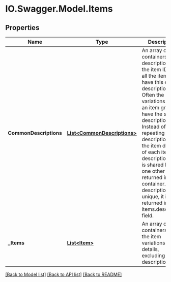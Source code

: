 # IO.Swagger.Model.Items
## Properties

Name | Type | Description | Notes
------------ | ------------- | ------------- | -------------
**CommonDescriptions** | [**List&lt;CommonDescriptions&gt;**](CommonDescriptions.md) | An array of containers for a description and the item IDs of all the items that have this exact description. Often the item variations within an item group all have the same description. Instead of repeating this description in the item details of each item, an description that is shared by at one other item is returned in this container. If the description is unique, it is returned in the items.description field. | [optional] 
**_Items** | [**List&lt;Item&gt;**](Item.md) | An array of containers for all the item variations details, excluding the description. | [optional] 

[[Back to Model list]](../README.md#documentation-for-models) [[Back to API list]](../README.md#documentation-for-api-endpoints) [[Back to README]](../README.md)

